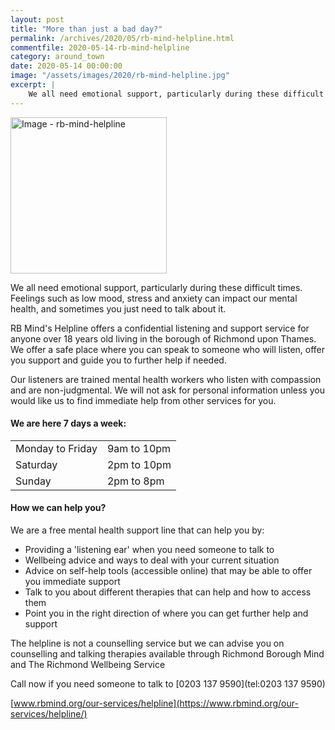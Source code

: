 ```yaml
---
layout: post
title: "More than just a bad day?"
permalink: /archives/2020/05/rb-mind-helpline.html
commentfile: 2020-05-14-rb-mind-helpline
category: around_town
date: 2020-05-14 00:00:00
image: "/assets/images/2020/rb-mind-helpline.jpg"
excerpt: |
    We all need emotional support, particularly during these difficult times.  Feelings such as low mood, stress and anxiety can impact our mental health, and sometimes you just need to talk about it.
---
```

<a href="/assets/images/2020/rb-mind-helpline.jpg" title="Click for a larger image"><img src="/assets/images/2020/rb-mind-helpline-thumb.jpg" width="250" alt="Image - rb-mind-helpline"  class="photo right"/></a>

We all need emotional support, particularly during these difficult times.  Feelings such as low mood, stress and anxiety can impact our mental health, and sometimes you just need to talk about it.

RB Mind's Helpline offers a confidential listening and support service for anyone over 18 years old living in the borough of Richmond upon Thames.  We offer a safe place where you can speak to someone who will listen, offer you support and guide you to further help if needed.

Our listeners are trained mental health workers who listen with compassion and are non-judgmental.  We will not ask for personal information unless you would like us to find immediate help from other services for you.

#### We are here 7 days a week:

|                  |             |
| ---------------- | ----------- |
| Monday to Friday | 9am to 10pm |
| Saturday         | 2pm to 10pm |
| Sunday           | 2pm to 8pm  |

#### How we can help you?

We are a free mental health support line that can help you by:

- Providing a 'listening ear' when you need someone to talk to
- Wellbeing advice and ways to deal with your current situation
- Advice on self-help tools (accessible online) that may be able to offer you immediate support
- Talk to you about different therapies that can help and how to access them
- Point you in the right direction of where you can get further help and support

The helpline is not a counselling service but we can advise you on counselling and talking therapies available through Richmond Borough Mind and The Richmond Wellbeing Service

Call now if you need someone to talk to [0203 137 9590](tel:0203 137 9590)

[www.rbmind.org/our-services/helpline](https://www.rbmind.org/our-services/helpline/)
